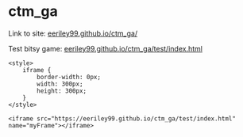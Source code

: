 # ctm_ga

<html>
	
<head>
    <title>Creative Technologies and Media class materials from Greenwich Academy</title>
</head>

<body>
<p>Link to site: <a href>eeriley99.github.io/ctm_ga/</a></p>
<p>Test bitsy game: <a href>eeriley99.github.io/ctm_ga/test/index.html</a></p>

	<style>
		iframe {
			border-width: 0px;
			width: 300px;
			height: 300px;
		}
	</style>
	
    <iframe src="https://eeriley99.github.io/ctm_ga/test/index.html" name="myFrame"></iframe>

</body>

</html>          

